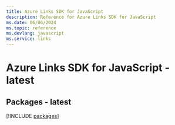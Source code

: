 ```yaml
---
title: Azure Links SDK for JavaScript
description: Reference for Azure Links SDK for JavaScript
ms.date: 06/06/2024
ms.topic: reference
ms.devlang: javascript
ms.service: links
---
```

# Azure Links SDK for JavaScript - latest
## Packages - latest
[!INCLUDE [packages](links-index.md)]